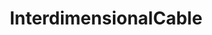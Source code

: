 ---
title: InterdimensionalCable
crosslinks:
- NotTimAndEric
- videos
- rickandmorty
- CleverEdits
- livven
- mealtimevideos
- DankMemeArchive
- xkcd
- NegativeWithGold
- nocontext
- ProgrammerHumor
- NotTimAndEricPics
- procss
- itrunsdoom
- theocho
- jerma985
- television
- CommercialCuts
- excgarated
- unknownvideos
---